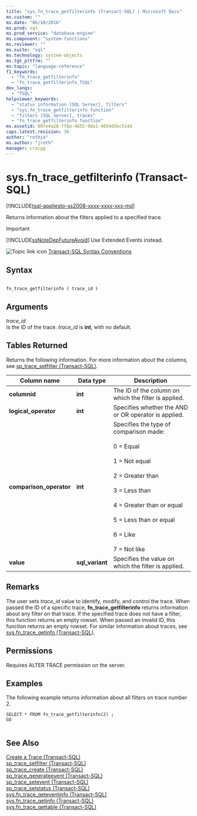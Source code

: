```yaml
---
title: "sys.fn_trace_getfilterinfo (Transact-SQL) | Microsoft Docs"
ms.custom: ""
ms.date: "06/10/2016"
ms.prod: sql
ms.prod_service: "database-engine"
ms.component: "system-functions"
ms.reviewer: ""
ms.suite: "sql"
ms.technology: system-objects
ms.tgt_pltfrm: ""
ms.topic: "language-reference"
f1_keywords: 
  - "fn_trace_getfilterinfo"
  - "fn_trace_getfilterinfo_TSQL"
dev_langs: 
  - "TSQL"
helpviewer_keywords: 
  - "status information [SQL Server], filters"
  - "sys.fn_trace_getfilterinfo function"
  - "filters [SQL Server], traces"
  - "fn_trace_getfilterinfo function"
ms.assetid: 09fe4a28-ff8a-4655-9da1-4654d5bc514d
caps.latest.revision: 36
author: "rothja"
ms.author: "jroth"
manager: craigg
---
```

# sys.fn_trace_getfilterinfo (Transact-SQL)
[!INCLUDE[tsql-appliesto-ss2008-xxxx-xxxx-xxx-md](../../includes/tsql-appliesto-ss2008-xxxx-xxxx-xxx-md.md)]

  Returns information about the filters applied to a specified trace.  
  
> [!IMPORTANT]  
>  [!INCLUDE[ssNoteDepFutureAvoid](../../includes/ssnotedepfutureavoid-md.md)] Use Extended Events instead.  
  
 
 ![Topic link icon](../../database-engine/configure-windows/media/topic-link.gif "Topic link icon") [Transact-SQL Syntax Conventions](../../t-sql/language-elements/transact-sql-syntax-conventions-transact-sql.md)  
  
## Syntax  
  
```  
  
fn_trace_getfilterinfo ( trace_id )  
```  
  
## Arguments  
 *trace_id*  
 Is the ID of the trace. *trace_id* is **int**, with no default.  
  
## Tables Returned  
 Returns the following information. For more information about the columns, see [sp_trace_setfilter &#40;Transact-SQL&#41;](../../relational-databases/system-stored-procedures/sp-trace-setfilter-transact-sql.md).  
  
|Column name|Data type|Description|  
|-----------------|---------------|-----------------|  
|**columnid**|**int**|The ID of the column on which the filter is applied.|  
|**logical_operator**|**int**|Specifies whether the AND or OR operator is applied.|  
|**comparison_operator**|**int**|Specifies the type of comparison made:<br /><br /> 0 = Equal<br /><br /> 1 = Not equal<br /><br /> 2 = Greater than<br /><br /> 3 = Less than<br /><br /> 4 = Greater than or equal<br /><br /> 5 = Less than or equal<br /><br /> 6 = Like<br /><br /> 7 = Not like|  
|**value**|**sql_variant**|Specifies the value on which the filter is applied.|  
  
## Remarks  
 The user sets *trace_id* value to identify, modify, and control the trace. When passed the ID of a specific trace, **fn_trace_getfilterinfo** returns information about any filter on that trace. If the specified trace does not have a filter, this function returns an empty rowset. When passed an invalid ID, this function returns an empty rowset. For similar information about traces, see [sys.fn_trace_getinfo &#40;Transact-SQL&#41;](../../relational-databases/system-functions/sys-fn-trace-getinfo-transact-sql.md).  
  
## Permissions  
 Requires ALTER TRACE permission on the server.  
  
## Examples  
 The following example returns information about all filters on trace number 2.  
  
```  
SELECT * FROM fn_trace_getfilterinfo(2) ;  
GO  
  
```  
  
## See Also  
 [Create a Trace &#40;Transact-SQL&#41;](../../relational-databases/sql-trace/create-a-trace-transact-sql.md)   
 [sp_trace_setfilter &#40;Transact-SQL&#41;](../../relational-databases/system-stored-procedures/sp-trace-setfilter-transact-sql.md)   
 [sp_trace_create &#40;Transact-SQL&#41;](../../relational-databases/system-stored-procedures/sp-trace-create-transact-sql.md)   
 [sp_trace_generateevent &#40;Transact-SQL&#41;](../../relational-databases/system-stored-procedures/sp-trace-generateevent-transact-sql.md)   
 [sp_trace_setevent &#40;Transact-SQL&#41;](../../relational-databases/system-stored-procedures/sp-trace-setevent-transact-sql.md)   
 [sp_trace_setstatus &#40;Transact-SQL&#41;](../../relational-databases/system-stored-procedures/sp-trace-setstatus-transact-sql.md)   
 [sys.fn_trace_geteventinfo &#40;Transact-SQL&#41;](../../relational-databases/system-functions/sys-fn-trace-geteventinfo-transact-sql.md)   
 [sys.fn_trace_getinfo &#40;Transact-SQL&#41;](../../relational-databases/system-functions/sys-fn-trace-getinfo-transact-sql.md)   
 [sys.fn_trace_gettable &#40;Transact-SQL&#41;](../../relational-databases/system-functions/sys-fn-trace-gettable-transact-sql.md)  
  
  
